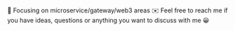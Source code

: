 🔭 Focusing on microservice/gateway/web3 areas
✉️ Feel free to reach me if you have ideas, questions or anything you want to discuss with me 😀
